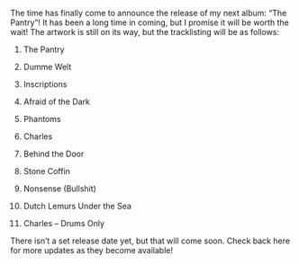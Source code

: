 The time has finally come to announce the release of my next album: “The Pantry”! It has been a long time in coming, but I promise it will be worth the wait! The artwork is still on its way, but the tracklisting will be as follows:

1.  The Pantry
    
2.  Dumme Welt
    
3.  Inscriptions
    
4.  Afraid of the Dark
    
5.  Phantoms
    
6.  Charles
    
7.  Behind the Door
    
8.  Stone Coffin
    
9.  Nonsense (Bullshit)
    
10.  Dutch Lemurs Under the Sea
    
11.  Charles – Drums Only
    

There isn’t a set release date yet, but that will come soon. Check back here for more updates as they become available!